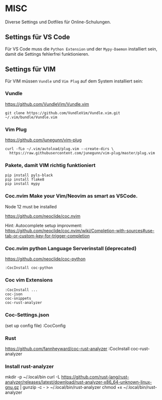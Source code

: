 # MISC
Diverse Settings und Dotfiles für Online-Schulungen.

## Settings für VS Code
Für VS Code muss die `Python Extension` und der `Mypy-Daemon` installiert sein,
damit die Settings fehlerfrei funktionieren.

## Settings für VIM
Für VIM müssen `Vundle` und `Vim Plug` auf dem System installiert sein:

### Vundle
https://github.com/VundleVim/Vundle.vim

    git clone https://github.com/VundleVim/Vundle.vim.git ~/.vim/bundle/Vundle.vim

### Vim Plug
https://github.com/junegunn/vim-plug

    curl -fLo ~/.vim/autoload/plug.vim --create-dirs \
      https://raw.githubusercontent.com/junegunn/vim-plug/master/plug.vim


### Pakete, damit VIM richtig funktioniert 

    pip install pyls-black
    pip install flake8
    pip install mypy 


### Coc.nvim Make your Vim/Neovim as smart as VSCode. 
Node 12 must be installed

https://github.com/neoclide/coc.nvim

Hint: Autocomplete setup improvment:
https://github.com/neoclide/coc.nvim/wiki/Completion-with-sources#use-tab-or-custom-key-for-trigger-completion


### Coc.nvim python Language Serverinstall (deprecated)
https://github.com/neoclide/coc-python
  
    :CocInstall coc-python

### Coc vim Extensions

    :CocInstall ...
    coc-json
    coc-snippets
    coc-rust-analyzer

### Coc-Settings.json
(set up config file)
:CocConfig 

### Rust
https://github.com/fannheyward/coc-rust-analyzer
:CocInstall coc-rust-analyzer

### Install rust-analyzer
mkdir -p ~/.local/bin
curl -L https://github.com/rust-lang/rust-analyzer/releases/latest/download/rust-analyzer-x86_64-unknown-linux-gnu.gz | gunzip -c - > ~/.local/bin/rust-analyzer
chmod +x ~/.local/bin/rust-analyzer



